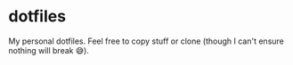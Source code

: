 # dotfiles

My personal dotfiles. Feel free to copy stuff or clone (though I can't ensure nothing will break 😅).
